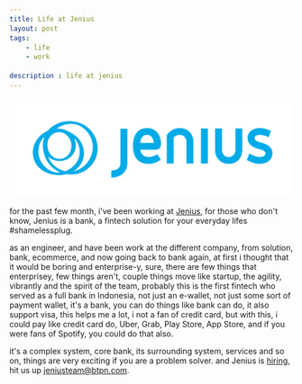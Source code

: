 ```yaml
---
title: Life at Jenius
layout: post
tags:
    - life
    - work

description : life at jenius
---
```


![jenius](/images/posts/jenius-logo.png)


for the past few month, i've been working at [Jenius](https://jenius.com), for those who don't know, Jenius is a bank, a fintech solution for your everyday lifes #shamelessplug.

as an engineer, and have been work at the different company, from solution, bank, ecommerce, and now going back to bank again, at first i thought that it would be boring and enterprise-y, sure, there are few things that enterprisey, few things aren't, couple things move like startup, the agility, vibrantly and the spirit of the team, probably this is the first fintech who served as a full bank in Indonesia, not just an e-wallet, not just some sort of payment wallet, it's a bank, you can do things like bank can do, it also support visa, this helps me a lot, i not a fan of credit card, but with this, i could pay like credit card do, Uber, Grab, Play Store, App Store, and if you were fans of Spotify, you could do that also.

it's a complex system, core bank, its surrounding system, services and so on, things are very exciting if you are a problem solver. and Jenius is [hiring](https://www.techinasia.com/jobs?query=jenius%20jakarta), hit us up [jeniusteam@btpn.com](mailto:jeniusteam@btpn.com).